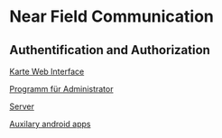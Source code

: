 # Near Field Communication
## Authentification and Authorization

[Karte Web Interface](https://github.com/dkotrada/karte)

[Programm für Administrator](https://github.com/dkotrada/nfc-auth/tree/main/client/projects-source/adminstrator-pc)

[Server](https://github.com/dkotrada/nfc-auth/tree/main/server)

[Auxilary android apps](https://github.com/dkotrada/nfc-auth/tree/main/client/projects-source/android)



